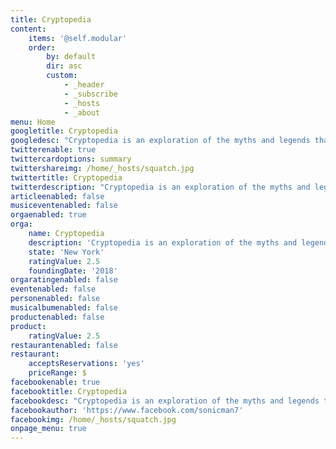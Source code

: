 ```yaml
---
title: Cryptopedia
content:
    items: '@self.modular'
    order:
        by: default
        dir: asc
        custom:
            - _header
            - _subscribe
            - _hosts
            - _about
menu: Home
googletitle: Cryptopedia
googledesc: "Cryptopedia is an exploration of the myths and legends that haunt the human mind. Each week Brandon and John will take you on a journey exploring the mysteries of the world, tackling the tales with a dash of skepticism and an extra helping of humor.\r\n\r\nTopics include cryptids such as bigfoot or mothman, paranormal events, claims of the supernatural, monsters of mythology, and urban legends."
twitterenable: true
twittercardoptions: summary
twittershareimg: /home/_hosts/squatch.jpg
twittertitle: Cryptopedia
twitterdescription: "Cryptopedia is an exploration of the myths and legends that haunt the human mind. Each week Brandon and John will take you on a journey exploring the mysteries of the world, tackling the tales with a dash of skepticism and an extra helping of humor.\r\n\r\nTopics include cryptids such as bigfoot or mothman, paranormal events, claims of the supernatural, monsters of mythology, and urban legends."
articleenabled: false
musiceventenabled: false
orgaenabled: true
orga:
    name: Cryptopedia
    description: 'Cryptopedia is an exploration of the myths and legends that haunt the human mind. Each week Brandon and John will take you on a journey exploring the mysteries of the world, tackling the tales with a dash of skepticism and an extra helping of humor.  Topics include cryptids such as bigfoot or mothman, paranormal events, claims of the supernatural, monsters of mythology, and urban legends.'
    state: 'New York'
    ratingValue: 2.5
    foundingDate: '2018'
orgaratingenabled: false
eventenabled: false
personenabled: false
musicalbumenabled: false
productenabled: false
product:
    ratingValue: 2.5
restaurantenabled: false
restaurant:
    acceptsReservations: 'yes'
    priceRange: $
facebookenable: true
facebooktitle: Cryptopedia
facebookdesc: "Cryptopedia is an exploration of the myths and legends that haunt the human mind. Each week Brandon and John will take you on a journey exploring the mysteries of the world, tackling the tales with a dash of skepticism and an extra helping of humor.\r\n\r\nTopics include cryptids such as bigfoot or mothman, paranormal events, claims of the supernatural, monsters of mythology, and urban legends."
facebookauthor: 'https://www.facebook.com/sonicman7'
facebookimg: /home/_hosts/squatch.jpg
onpage_menu: true
---
```


